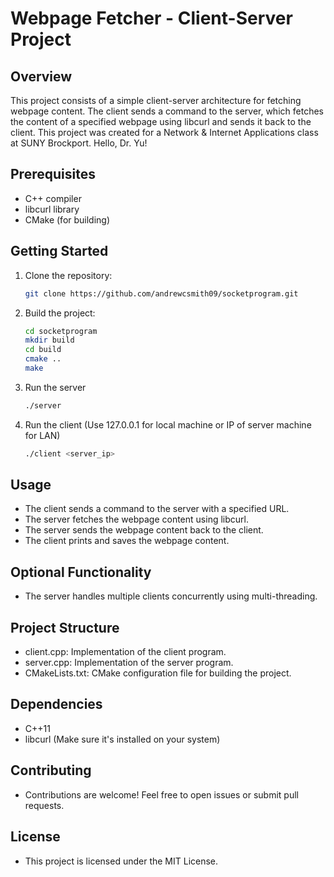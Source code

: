 # Webpage Fetcher - Client-Server Project

## Overview

This project consists of a simple client-server architecture for fetching webpage content. 
The client sends a command to the server, which fetches the content of a specified webpage using libcurl and sends it back to the client.
This project was created for a Network & Internet Applications class at SUNY Brockport. Hello, Dr. Yu!

## Prerequisites

- C++ compiler
- libcurl library
- CMake (for building)

## Getting Started

1. Clone the repository:

   ```bash
   git clone https://github.com/andrewcsmith09/socketprogram.git
   ```

2. Build the project:

   ```bash
   cd socketprogram
   mkdir build
   cd build
   cmake ..
   make
   ```

3. Run the server

   ```bash
   ./server
   ```

4. Run the client (Use 127.0.0.1 for local machine or IP of server machine for LAN)

   ```bash
   ./client <server_ip>
   ```

## Usage

- The client sends a command to the server with a specified URL.  
- The server fetches the webpage content using libcurl.  
- The server sends the webpage content back to the client.  
- The client prints and saves the webpage content.

## Optional Functionality

- The server handles multiple clients concurrently using multi-threading.


## Project Structure

- client.cpp: Implementation of the client program.  
- server.cpp: Implementation of the server program.  
- CMakeLists.txt: CMake configuration file for building the project.  

## Dependencies

- C++11  
- libcurl (Make sure it's installed on your system)

## Contributing

- Contributions are welcome! Feel free to open issues or submit pull requests.

## License

- This project is licensed under the MIT License.



